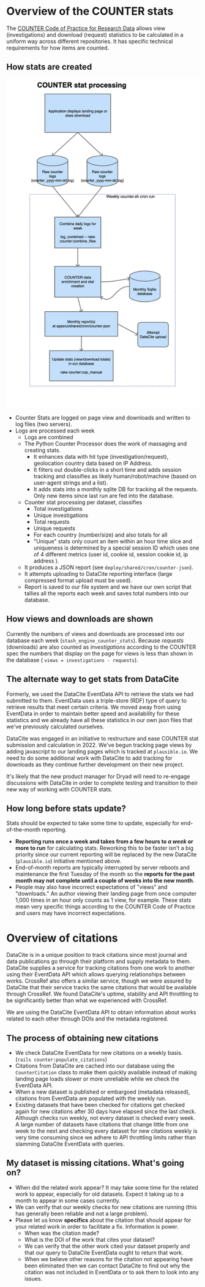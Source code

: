 # Overview of the COUNTER stats

The [COUNTER Code of Practice for Research Data](https://www.projectcounter.org/wp-content/uploads/2019/02/Research_Data_20190227.pdf)
allows view (investigations) and download (request) statistics to be calculated in a uniform
way across different repositories. It has specific technical requirements for how items are counted.

## How stats are created

![Counter process](images/counterflow.png)

- Counter Stats are logged on page view and downloads and written to log files (two servers).
- Logs are processed each week
  - Logs are combined
  - The Python Counter Processor does the work of massaging and creating stats.
    - It enhances data with hit type (investigation/request),
      geolocation country data based on IP Address.
    - It filters out double-clicks in a short time and adds session tracking and classifies as likely
      human/robot/machine (based on user-agent strings and a list).
    - It adds stats into a monthly sqlite DB for tracking all the requests. Only new
      items since last run are fed into the database.
  - Counter stat processing per dataset, classifies
    - Total investigations
    - Unique investigations
    - Total requests
    - Unique requests
    - For each country (number/size) and also totals for all
    - "Unique" stats only count an item within an hour time slice and uniqueness is determined by a special
      session ID which uses one of 4 different metrics (user id, cookie id, session cookie id, ip address ).
  - It produces a JSON report (see `deploy/shared/cron/counter-json`).
  - It attempts uploading to DataCite reporting interface (large compressed format upload must be used).
  - Report is saved to our file system and we have our own script that tallies all the reports each week
    and saves total numbers into our database.

## How views and downloads are shown

Currently the numbers of views and downloads are processed into our database each week
(`stash_engine_counter_stats`). Because *requests* (downloads) are also counted as *investigations*
according to the COUNTER spec the numbers that
display on the page for views is less than shown in the database ( `views = investigations - requests`).

## The alternate way to get stats from DataCite

Formerly, we used the DataCite EventData API to retrieve the stats we had submitted to them.
EventData uses a triple-store (RDF) type of query to retrieve results that
meet certain criteria. We moved away from using EventData in order to maintain better speed and
availability for these statistics and we already have all these statistics in our own
json files that we've previously calculated ourselves.

DataCite was engaged in an initiative to restructure and ease COUNTER stat submission
and calculation in 2022. We've begun tracking page views by adding javascript to our
landing pages which is tracked at `plausible.io`. We need to do some additional
work with DataCite to add tracking for downloads as they continue further
development on their new project.

It's likely that the new product manager for Dryad will
need to re-engage discussions with DataCite in order to complete testing and transition
to their new way of working with COUNTER stats.

## How long before stats update?

Stats should be expected to take some time to update, especially for end-of-the-month
reporting.

- **Reporting runs once a week and takes from a few hours to *a week* or more to run** for
  calculating stats. Reworking this to be faster isn't a big priority since our current reporting
  will be replaced by the new DataCite (`plausible.io`) initiative mentioned above.
- End-of-month reports are typically interrupted by server reboots and maintenance the first
  Tuesday of the month so the **reports for the past month may not complete until a couple of
  weeks into the new month**.
- People may also have incorrect expectations of "views" and "downloads."
  An author viewing their landing page from once computer 1,000 times in an hour only
  counts as 1 view, for example. These stats mean very specific things according to the
  COUNTER Code of Practice and users may have incorrect expectations.

# Overview of citations

DataCite is in a unique position to track citations since most journal and data publications
go through their platform and supply metadata to them. DataCite supplies a service for tracking
citations from one work to another using their EventData API which allows querying
relationships between works. CrossRef also offers a similar
service, though we were assured by DataCite that their service tracks the same citations
that would be available through CrossRef. We found DataCite's uptime, stability and API throttling to
be significantly better than what we experienced with CrossRef.

We are using the DataCite EventData API to obtain information about works related to each other through
DOIs and the metadata registered.

## The process of obtaining new citations

- We check DataCite EventData for new citations on a weekly basis. (`rails counter:populate_citations`)
- Citations from DataCite are cached into our database using the `CounterCitation` class to make them
  quickly available instead of making landing page loads slower or more unreliable while we check
  the EventData API.
- When a new dataset is published or embargoed (metadata released), citations from EventData are
  populated with the weekly run.
- Existing datasets that have been checked for citations get checked again for new citations
  after 30 days have elapsed since the last check. Although checks run weekly, not every dataset is checked
  every week. A large number of datasets have citations that change little from one week to the 
  next and checking every dataset for new citations weekly is very time consuming since we adhere
  to API throttling limits rather than slamming DataCite EventData with queries.

## My dataset is missing citations. What's going on?

- When did the related work appear? It may take some time for the related work to appear,
  especially for old datasets. Expect it taking up to a month to appear in some cases currently.
- We can verify that our weekly checks for new citations are running (this has generally been
  reliable and not a large problem).
- Please let us know **specifics** about the citation that should appear for your related work
  in order to facilitate a fix. Information is power.
  - When was the citation made?
  - What is the DOI of the work that cites your dataset?
  - We can verify that the other work cited your dataset properly and that our query to
    DataCite EventData ought to return that work.
  - When we believe other reasons for the citation not appearing have been eliminated then
    we can contact DataCite to find out why the citation was not included in EventData or to
    ask them to look into any issues.
